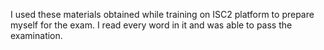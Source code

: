 I used these materials obtained while training on ISC2 platform to prepare myself for the exam. I read every word in it and was able to pass the examination. 
